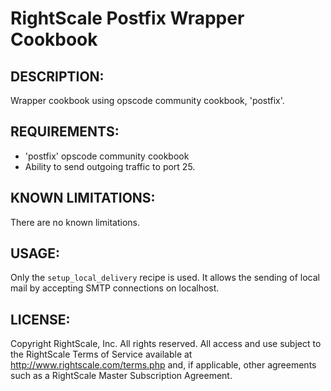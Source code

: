 # RightScale Postfix Wrapper Cookbook

## DESCRIPTION:

Wrapper cookbook using opscode community cookbook, 'postfix'.

## REQUIREMENTS:

* 'postfix' opscode community cookbook
* Ability to send outgoing traffic to port 25.

## KNOWN LIMITATIONS:

There are no known limitations.

## USAGE:

Only the `setup_local_delivery` recipe is used.  It allows the sending of 
local mail by accepting SMTP connections on localhost.

## LICENSE:

Copyright RightScale, Inc. All rights reserved.
All access and use subject to the RightScale Terms of Service available at
http://www.rightscale.com/terms.php and, if applicable, other agreements
such as a RightScale Master Subscription Agreement.
